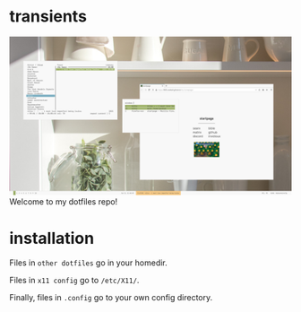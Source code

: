 # transients
![Screenshot](screenshot.jpg)
Welcome to my dotfiles repo!
# installation
Files in ``other dotfiles`` go in your homedir.

Files in ``x11 config`` go to ``/etc/X11/``.

Finally, files in ``.config`` go to your own config directory.
